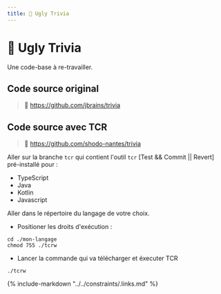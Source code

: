 ```yaml
---
title: 🧹 Ugly Trivia
---
```

# 🧹 Ugly Trivia

Une code-base à re-travailler.

## Code source original  

> 🔗 https://github.com/jbrains/trivia

## Code source avec TCR

> 🔗 https://github.com/shodo-nantes/trivia

Aller sur la branche `tcr` qui contient l'outil `tcr` [Test && Commit || Revert] pré-installé pour :

* TypeScript
* Java
* Kotlin
* Javascript

Aller dans le répertoire du langage de votre choix.

* Positioner les droits d'exécution : 

```
cd ./mon-langage
chmod 755 ./tcrw
```

* Lancer la commande qui va télécharger et éxecuter TCR 

```
./tcrw
```

{% include-markdown "../../constraints/.links.md" %}